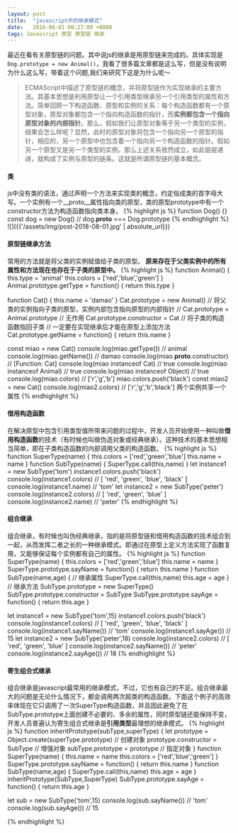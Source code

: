 ```yaml
---
layout: post
title:  "javascript中的继承模式"
date:   2018-08-01 00:27:00 +0800
tags: Javascript 原型 原型链 继承
---
```



最近在看有关原型链的问题。其中说js的继承是用原型链来完成的。具体实现是``Dog.prototype = new Animal()``，我看了很多篇文章都是这么写，但是没有说明为什么这么写，带着这个问题,我们来研究下这是为什么呢～

> ECMAScript中描述了原型链的概念，并将原型链作为实现继承的主要方法。其基本思想是利用原型让一个引用类型继承另一个引用类型的属性和方法。简单回顾一下构造函数、原型和实例的关系：每个构造函数都有一个原型对象，原型对象都包含一个指向构造函数的指针，而**实例都包含一个指向原型对象的内部指针**。那么，假如我们让原型对象等于另一个类型的实例，结果会怎么样呢？显然，此时的原型对象将包含一个指向另一个原型的指针，相应的，另一个原型中也包含着一个指向另一个构造函数的指针。假如另一个原型又是另一个类型的实例，那么上述关系依然成立，如此层层递进，就构成了实例与原型的链条。这就是所谓原型链的基本概念。

#### 类

js中没有类的语法，通过声明一个方法来实现类的概念，约定俗成类的首字母大写。一个实例有一个__proto__属性指向类的原型，类的原型prototype中有一个constructor方法为构造函数指向类本身。
{% highlight js %}
function Dog() {}
const dog = new Dog()
// dog.__proto__ === Dog.prototype
{% endhighlight %}
![]({{'/assets/img/post-2018-08-01.jpg' | absolute_url}})
#### 原型链继承方法
常用的方法就是将父类的实例赋值给子类的原型。
**原来存在于父类实例中的所有属性和方法现在也存在于子类的原型中。**
{% highlight js %}
function Animal() {
  this.type = 'animal'
  this.colors = ['red','blue','green']
}
Animal.prototype.getType = function() {
  return this.type
}

function Cat() {
  this.name = 'damao'
}
Cat.prototype = new Animal() // 将父类的实例指向子类的原型，实例内部包含指向原型的内部指针
// Cat.prototype = Animal.prototype // 无作用
Cat.prototype.constructor = Cat // 将子类的构造函数指回子类
// 一定要在实现继承后才能在原型上添加方法
Cat.prototype.getName = function() {
  return this.name
}

const miao = new Cat()
console.log(miao.getType()) // animal
console.log(miao.getName()) // damao
console.log(miao.__proto__.constructor) // [Function: Cat]
console.log(miao instanceof Cat) // true
console.log(miao instanceof Animal) // true
console.log(miao instanceof Object) // true
console.log(miao.colors) // ['r','g','b']
miao.colors.push('black')
const miao2 = new Cat()
console.log(miao2.colors) // ['r','g','b','black'] 两个实例共享一个属性
{% endhighlight %}

#### 借用构造函数
在解决原型中包含引用类型值所带来问题的过程中，开发人员开始使用一种叫做**借用构造函数**的技术（有时候也叫做伪造对象或经典继承）。这种技术的基本思想相当简单，即在子类构造函数的内部调用父类的构造函数。
{% highlight js %}
function SuperType(name) {
  this.colors = ['red','green','blue']
  this.name = name
}
function SubType(name) {
  SuperType.call(this,name)
}
let instance1 = new SubType('tom')
instance1.colors.push('black')
console.log(instance1.colors) // [ 'red', 'green', 'blue', 'black' ]
console.log(instance1.name) // 'tom'
let instance2 = new SubType('peter')
console.log(instance2.colors) // [ 'red', 'green', 'blue' ]
console.log(instance2.name) // 'peter'
{% endhighlight %}
#### 组合继承
组合继承，有时候也叫伪经典继承，指的是将原型链和借用构造函数的技术组合到一起，从而发挥二者之长的一种继承模式。即通过在原型上定义方法实现了函数复用，又能够保证每个实例都有自己的属性。
{% highlight js %}
function SuperType(name) {
  this.colors = ['red','green','blue']
  this.name = name
}
SuperType.prototype.sayName = function() {
  return this.name
}
function SubType(name,age) {
  // 继承属性
  SuperType.call(this,name)
  this.age = age
}
// 继承方法
SubType.prototype = new SuperType()
SubType.prototype.constructor = SubType
SubType.prototype.sayAge = function() {
  return this.age
}

let instance1 = new SubType('tom',15)
instance1.colors.push('black')
console.log(instance1.colors) // [ 'red', 'green', 'blue', 'black' ]
console.log(instance1.sayName()) // 'tom'
console.log(instance1.sayAge()) // 15
let instance2 = new SubType('peter',18)
console.log(instance2.colors) // [ 'red', 'green', 'blue' ]
console.log(instance2.sayName()) // 'peter'
console.log(instance2.sayAge()) // 18
{% endhighlight %}
#### 寄生组合式继承
组合继承是javascript最常用的继承模式，不过，它也有自己的不足。组合继承最大的问题是无论什么情况下，都会调用两次超类的构造函数。下面这个例子的高效率体现在它只调用了一次SuperType构造函数，并且因此避免了在SubType.prototype上面创建不必要的、多余的属性，同时原型链还能保持不变，开发人员普遍认为寄生组合式继承是**引用类型**最理想的继承模式。
{% highlight js %}
function inheritPrototype(subType,superType) {
  let prototype = Object.create(superType.prototype) // 创建对象
  prototype.constructor = SubType // 增强对象
  subType.prototype = prototype // 指定对象
}
function SuperType(name) {
  this.name = name
  this.colors = ['red','blue','green']
}
SuperType.prototype.sayName = function() {
  return this.name
}
function SubType(name,age) {
  SuperType.call(this,name)
  this.age = age
}
inheritPrototype(SubType,SuperType)
SubType.prototype.sayAge = function() {
  return this.age
}

let sub = new SubType('tom',15)
console.log(sub.sayName()) // 'tom'
console.log(sub.sayAge()) // 15

{% endhighlight %}
